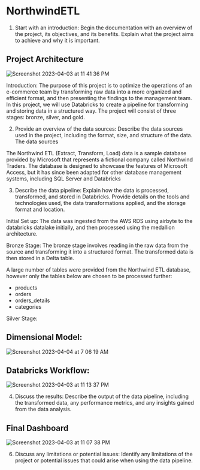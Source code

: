 # NorthwindETL

1. Start with an introduction: Begin the documentation with an overview of the project, its objectives, and its benefits. Explain what the project aims to achieve and why it is important.

## Project Architecture
![Screenshot 2023-04-03 at 11 41 36 PM](https://user-images.githubusercontent.com/101911329/229883209-f24c71ab-f562-41ef-b07f-0a62ceebada3.png)


Introduction:
The purpose of this project is to optimize the operations of an e-commerce team by transforming raw data into a more organized and efficient format, and then presenting the findings to the management team. In this project, we will use Databricks to create a pipeline for transforming and storing data in a structured way. The project will consist of three stages: bronze, silver, and gold. 


2. Provide an overview of the data sources: Describe the data sources used in the project, including the format, size, and structure of the data.
The data sources

The Northwind ETL (Extract, Transform, Load) data is a sample database provided by Microsoft that represents a fictional company called Northwind Traders. The database is designed to showcase the features of Microsoft Access, but it has since been adapted for other database management systems, including SQL Server and Databricks


3. Describe the data pipeline: Explain how the data is processed, transformed, and stored in Databricks. Provide details on the tools and technologies used, the data transformations applied, and the storage format and location.

Initial Set up:
The data was ingested from the AWS RDS using airbyte to the databricks datalake initially, and then processed using the medallion architecture.

Bronze Stage:
The bronze stage involves reading in the raw data from the source and transforming it into a structured format. The transformed data is then stored in a Delta table. 

 A large number of tables were provided from the Northwind ETL database, however only the tables below are chosen to be processed further:
- products
- orders
- orders_details
- categories

Silver Stage:

## Dimensional Model:

![Screenshot 2023-04-04 at 7 06 19 AM](https://user-images.githubusercontent.com/101911329/229883120-feedd709-a170-4352-ae5c-b3c88672e2e4.png)

## Databricks Workflow:
![Screenshot 2023-04-03 at 11 13 37 PM](https://user-images.githubusercontent.com/101911329/229883294-2b871fbd-3ec4-40a8-80e3-39b139f9890d.png)

4. Discuss the results: Describe the output of the data pipeline, including the transformed data, any performance metrics, and any insights gained from the data analysis.

## Final Dashboard
![Screenshot 2023-04-03 at 11 07 38 PM](https://user-images.githubusercontent.com/101911329/229883426-923b9d5a-99da-48cf-a7ed-0a2d64cd07c1.png)


6. Discuss any limitations or potential issues: Identify any limitations of the project or potential issues that could arise when using the data pipeline.

